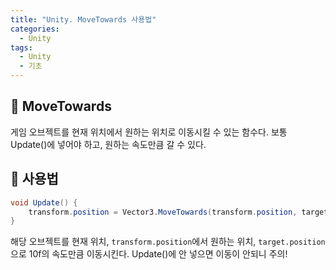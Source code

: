 ```yaml
---
title: "Unity. MoveTowards 사용법"
categories:
  - Unity
tags:
  - Unity
  - 기초
---
```


## 🌟 MoveTowards

게임 오브젝트를 현재 위치에서 원하는 위치로 이동시킬 수 있는 함수다. 보통 Update()에 넣어야 하고, 원하는 속도만큼 갈 수 있다.

## 🌟 사용법

```c#
void Update() {
	transform.position = Vector3.MoveTowards(transform.position, target.position, 10f);
}
```

해당 오브젝트를 현재 위치, `transform.position`에서 원하는 위치, `target.position`으로 10f의 속도만큼 이동시킨다. Update()에 안 넣으면 이동이 안되니 주의!	